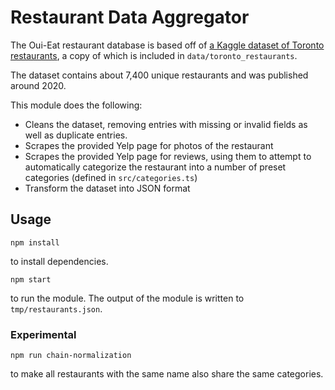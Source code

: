 # Restaurant Data Aggregator

The Oui-Eat restaurant database is based off of [a Kaggle dataset of Toronto restaurants](https://www.kaggle.com/datasets/kevinbi/toronto-restaurants), a copy of which is included in `data/toronto_restaurants`.

The dataset contains about 7,400 unique restaurants and was published around 2020.

This module does the following:
 - Cleans the dataset, removing entries with missing or invalid fields as well as duplicate entries.
 - Scrapes the provided Yelp page for photos of the restaurant
 - Scrapes the provided Yelp page for reviews, using them to attempt to automatically categorize the restaurant into a number of preset categories (defined in `src/categories.ts`)
 - Transform the dataset into JSON format

## Usage

```
npm install
```
to install dependencies.

```
npm start
```
to run the module. The output of the module is written to `tmp/restaurants.json`.

### Experimental

```
npm run chain-normalization
```
to make all restaurants with the same name also share the same categories.